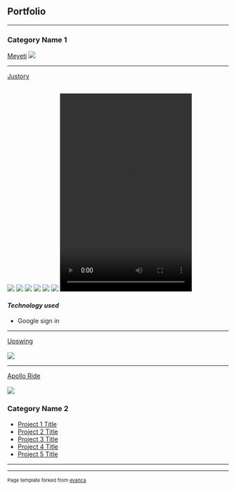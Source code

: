 ## Portfolio

---

### Category Name 1 

[Meyeti](/sample_page)
<img src="images/dummy_thumbnail.jpg?raw=true"/>

---
[Justory](/pdf/sample_presentation.pdf)
<br><br>

<img src="images/1?raw=true"/>
<img src="images/2?raw=true"/>
<img src="images/3.jpg?raw=true"/>
<img src="images/4.jpg?raw=true"/>
<img src="images/5.jpg?raw=true"/>
<img src="images/6.jpg?raw=true"/>

<video width="300" height="450" controls preload> 
    <source src="images/justory/Justory.mp4"></source> 
    <source src="images/justory/Justory.mp4"></source> 
</video>

#### _Technology used_
- <p style="font-size:14px">Google sign in </p>


---
[Upswing](http://example.com/)
<br><br>
<img src="images/dummy_thumbnail.jpg?raw=true"/>

---

[Apollo Ride](http://example.com/)
<br><br>
<img src="images/dummy_thumbnail.jpg?raw=true"/>




### Category Name 2

- [Project 1 Title](http://example.com/)
- [Project 2 Title](http://example.com/)
- [Project 3 Title](http://example.com/)
- [Project 4 Title](http://example.com/)
- [Project 5 Title](http://example.com/)

---




---
<p style="font-size:11px">Page template forked from <a href="https://github.com/evanca/quick-portfolio">evanca</a></p>
<!-- Remove above link if you don't want to attibute -->
